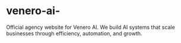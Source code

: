 # venero-ai-
Official agency website for Venero AI. We build AI systems that scale businesses through efficiency, automation, and growth.
